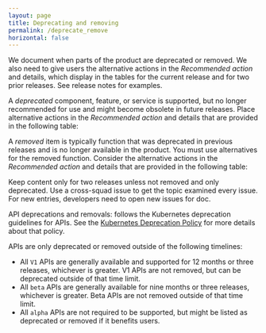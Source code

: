 ```yaml
---
layout: page
title: Deprecating and removing
permalink: /deprecate_remove
horizontal: false
---
```


We document when parts of the product are deprecated or removed. We also need to give users the alternative actions in the _Recommended action_ and details, which display in the tables for the current release and for two prior releases. See release notes for examples.

A _deprecated_ component, feature, or service is supported, but no longer recommended for use and might become obsolete in future releases. Place alternative actions in the _Recommended action_ and details that are provided in the following table:

A _removed_ item is typically function that was deprecated in previous releases and is no longer available in the product. You must use alternatives for the removed function. Consider the alternative actions in the _Recommended action_ and details that are provided in the following table:

Keep content only for two releases unless not removed and only deprecated. Use a cross-squad issue to get the topic examined every issue. For new entries, developers need to open new issues for doc.

API deprecations and removals: follows the Kubernetes deprecation guidelines for APIs. See the [Kubernetes Deprecation Policy](https://kubernetes.io/docs/reference/using-api/deprecation-policy/) for more details about that policy. 

APIs are only deprecated or removed outside of the following timelines:
  
  - All `V1` APIs are generally available and supported for 12 months or three releases, whichever is greater. V1 APIs are not removed, but can be deprecated outside of that time limit.
  - All `beta` APIs are generally available for nine months or three releases, whichever is greater. Beta APIs are not removed outside of that time limit.
  - All `alpha` APIs are not required to be supported, but might be listed as deprecated or removed if it benefits users.
  


